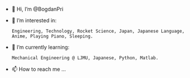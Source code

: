- 👋 Hi, I’m @BogdanPri
- 👀 I’m interested in:

      Engineering, Technology, Rocket Science, Japan, Japanese Language, Anime, Playing Piano, Sleeping.

- 🌱 I’m currently learning:
      
      Mechanical Engineering @ LJMU, Japanese, Python, Matlab.
     
<!---
- 💞️ I’m looking to collaborate on ...
--->

- 📫 How to reach me ...

<!---
BogdanPri/BogdanPri is a ✨ special ✨ repository because its `README.md` (this file) appears on your GitHub profile.
You can click the Preview link to take a look at your changes.
--->
